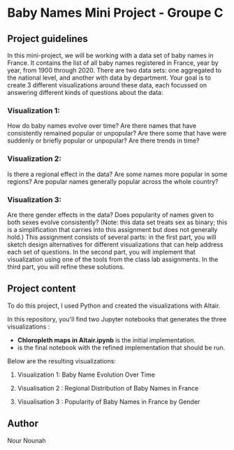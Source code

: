 # Baby Names Mini Project - Groupe C

## Project guidelines 

In this mini-project, we will be working with a data set of baby names in France. It contains the list of all baby names registered in France, year by year, from 1900 through 2020. There are two data sets: one aggregated to the national level, and another with data by department. Your goal is to create 3 different visualizations around these data, each focussed on answering different kinds of questions about the data:

### Visualization 1: 
How do baby names evolve over time? Are there names that have consistently remained popular or unpopular? Are there some that have were suddenly or briefly popular or unpopular? Are there trends in time?

### Visualization 2: 
Is there a regional effect in the data? Are some names more popular in some regions? Are popular names generally popular across the whole country?

### Visualization 3:
Are there gender effects in the data? Does popularity of names given to both sexes evolve consistently? (Note: this data set treats sex as binary; this is a simplification that carries into this assignment but does not generally hold.)
This assignment consists of several parts: in the first part, you will sketch design alternatives for different visualizations that can help address each set of questions. In the second part, you will implement that visualization using one of the tools from the class lab assignments. In the third part, you will refine these solutions.

## Project content 

To do this project, I used Python and created the visualizations with Altair.

In this repository, you'll find two Jupyter notebooks that generates the three visualizations :

- **Chloropleth maps in Altair.ipynb** is the initial implementation.
- is the final notebook with the refined implementation that should be run.

Below are the resulting visualizations:

1. Visualization 1: Baby Name Evolution Over Time

2. Visualisation 2 : Regional Distribution of Baby Names in France

3. Visualisation 3 : Popularity of Baby Names in France by Gender


## Author 

Nour Nounah
